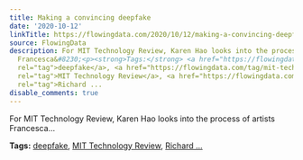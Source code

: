```yaml
---
title: Making a convincing deepfake
date: '2020-10-12'
linkTitle: https://flowingdata.com/2020/10/12/making-a-convincing-deepfake/
source: FlowingData
description: For MIT Technology Review, Karen Hao looks into the process of artists
  Francesca&#8230;<p><strong>Tags:</strong> <a href="https://flowingdata.com/tag/deepfake/"
  rel="tag">deepfake</a>, <a href="https://flowingdata.com/tag/mit-technology-review/"
  rel="tag">MIT Technology Review</a>, <a href="https://flowingdata.com/tag/richard-nixon/"
  rel="tag">Richard ...
disable_comments: true
---
```

For MIT Technology Review, Karen Hao looks into the process of artists Francesca&#8230;<p><strong>Tags:</strong> <a href="https://flowingdata.com/tag/deepfake/" rel="tag">deepfake</a>, <a href="https://flowingdata.com/tag/mit-technology-review/" rel="tag">MIT Technology Review</a>, <a href="https://flowingdata.com/tag/richard-nixon/" rel="tag">Richard ...